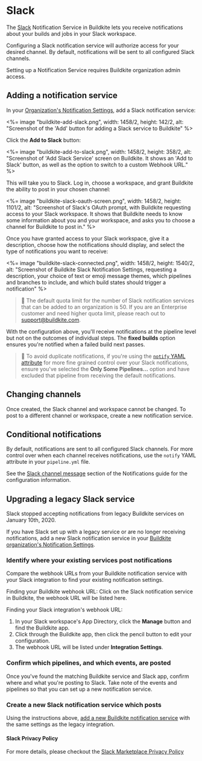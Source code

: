 # Slack

The [Slack](https://slack.com/) Notification Service in Buildkite lets you receive notifications about your builds and jobs in your Slack workspace.


Configuring a Slack notification service will authorize access for your desired channel. By default, notifications will be sent to all configured Slack channels.

Setting up a Notification Service requires Buildkite organization admin access.

## Adding a notification service

In your [Organization's Notification Settings](https://buildkite.com/organizations/-/services), add a Slack notification service:

<%= image "buildkite-add-slack.png", width: 1458/2, height: 142/2, alt: "Screenshot of the 'Add' button for adding a Slack service to Buildkite" %>

Click the **Add to Slack** button:

<%= image "buildkite-add-to-slack.png", width: 1458/2, height: 358/2, alt: "Screenshot of 'Add Slack Service' screen on Buildkite. It shows an 'Add to Slack' button, as well as the option to switch to a custom Webhook URL." %>

This will take you to Slack. Log in, choose a workspace, and grant Buildkite the ability to post in your chosen channel:

<%= image "buildkite-slack-oauth-screen.png", width: 1458/2, height: 1101/2, alt: "Screenshot of Slack's OAuth prompt, with Buildkite requesting access to your Slack workspace. It shows that Buildkite needs to know some information about you and your workspace, and asks you to choose a channel for Buildkite to post in." %>

Once you have granted access to your Slack workspace, give it a description, choose how the notifications should display, and select the type of notifications you want to receive:

<%= image "buildkite-slack-connected.png", width: 1458/2, height: 1540/2, alt: "Screenshot of Buildkite Slack Notification Settings, requesting a description, your choice of text or emoji message themes, which pipelines and branches to include, and which build states should trigger a notification" %>

> 🚧
> The default quota limit for the number of Slack notification services that can be added to an organization is 50. If you are an Enterprise customer and need higher quota limit, please reach out to support@buildkite.com.


With the configuration above, you'll receive notifications at the pipeline level but not on the outcomes of individual steps. The **fixed builds** option ensures you're notified when a failed build next passes.

> 🚧
> To avoid duplicate notifications, if you're using the [`notify` YAML attribute](/docs/pipelines/notifications) for more fine grained control over your Slack notifications, ensure you've selected the **Only Some Pipelines...** option and have excluded that pipeline from receiving the default notifications.

## Changing channels

Once created, the Slack channel and workspace cannot be changed. To post to a different channel or workspace, create a new notification service.

## Conditional notifications

By default, notifications are sent to all configured Slack channels. For more control over when each channel receives notifications, use the `notify` YAML attribute in your `pipeline.yml` file.

See the [Slack channel message](/docs/pipelines/notifications) section of the Notifications guide for the configuration information.

## Upgrading a legacy Slack service

Slack stopped accepting notifications from legacy Buildkite services on January 10th, 2020.

If you have Slack set up with a legacy service or are no longer receiving notifications, add a new Slack notification service in your [Buildkite organization's Notification Settings](https://buildkite.com/organizations/-/services).

### Identify where your existing services post notifications

Compare the webhook URLs from your Buildkite notification service with your Slack integration to find your existing notification settings.

Finding your Buildkite webhook URL: Click on the Slack notification service in Buildkite, the webhook URL will be listed here.

Finding your Slack integration's webhook URL:

1. In your Slack workspace's App Directory, click the **Manage** button and find the Buildkite app.
1. Click through the Buildkite app, then click the pencil button to edit your configuration.
1. The webhook URL will be listed under **Integration Settings**.

### Confirm which pipelines, and which events, are posted

Once you've found the matching Buildkite service and Slack app, confirm where and what you're posting to Slack. Take note of the events and pipelines so that you can set up a new notification service.

### Create a new Slack notification service which posts

Using the instructions above, [add a new Buildkite notification service](/docs/integrations/slack#adding-a-notification-service) with the same settings as the legacy integration.

#### Slack Privacy Policy
For more details, please checkout the [Slack Marketplace Privacy Policy](https://api.slack.com/slack-marketplace/guidelines#privacy)
